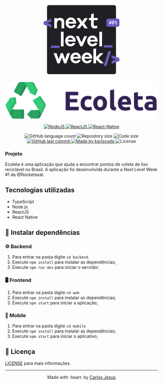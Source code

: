 <h1 align="center">
    <img src=".github/nlw.svg" width="250">
</h1>

<p align="center">
    <img src=".github/logo.svg" width="500">
</p>

<p align="center">
  <a href="https://nodejs.org/en/">
    <img src="https://img.shields.io/static/v1?label=Node&message=JS&color=blue?style=plastic&logo=Node.js" alt="NodeJS" />
  </a>
  <a href="https://reactjs.org/">
    <img src="https://img.shields.io/static/v1?label=React&message=JS&color=blue?style=plastic&logo=React" alt="ReactJS" />
  </a>
  <a href="https://reactnative.dev/">
    <img src="https://img.shields.io/static/v1?label=React&message=Native&color=blue?style=plastic&logo=React" alt="React-Native" />
  </a>
</p>

<p align="center">
  <img alt="GitHub language count" src="https://img.shields.io/github/languages/count/karlscode/e-coleta?color=brightgreen">

  <img alt="Repository size" src="https://img.shields.io/github/repo-size/karlscode/e-coleta?color=brightgreen">
  <img alt="Code size" src="https://img.shields.io/github/languages/code-size/karlscode/e-coleta?color=brightgreen">
  
  <a href="https://github.com/karlscode/e-coleta/commits/master">
    <img alt="GitHub last commit" src="https://img.shields.io/github/last-commit/karlscode/e-coleta?color=brightgreen">
  </a>
	
  <a href="https://www.linkedin.com/in/carlos-anderson-ti/">  
    <img alt="Made by karlscode" src="https://img.shields.io/badge/made%20by-karlscode-brightgreen">
  </a>

  <img alt="License" src="https://img.shields.io/badge/license-MIT-brightgreen">
</p>

### Projeto
 Ecoleta é uma aplicação que ajuda a encontrar pontos de coleta de lixo reciclável no Brasil. A aplicação foi desenvolvida durante a Next Level Week #1 da @Rocketseat.

## Tecnologias utilizadas

- TypeScript
- Node.js
- ReactJS
- React Native

## :wrench: Instalar dependências

### :gear: Backend

1. Para entrar na pasta digite `cd backend`.
2. Execute `npm install` para instalar as dependências;
3. Execute `npm run dev` para iniciar o servidor.

### :desktop_computer: Frontend

1. Para entrar na pasta digite `cd web`
2. Execute `npm install` para instalar as dependências;
3. Execute `npm start` para iniciar a aplicação;

### :iphone: Mobile

1. Para entrar na pasta digite `cd mobile`
2. Execute `npm install` para instalar as dependências;
3. Execute `npm start` para iniciar o aplicativo;

## :page_facing_up: Licença

[LICENSE](.github/LICENSE.md) para mais informações.

---

<p align="center">
    Made with :heart: by <a href="https://github.com/karlscode">Carlos Jesus</a>
</p>

